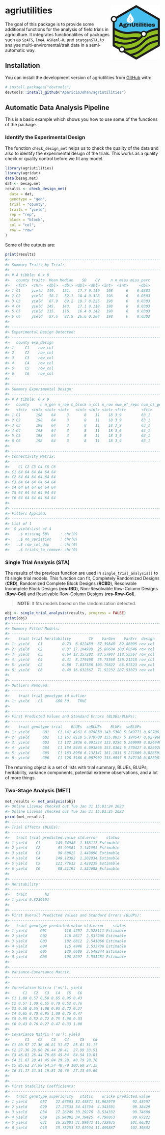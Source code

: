 
<!-- README.md is generated from README.Rmd. Please edit that file -->

# agriutilities <img src="man/figures/logo.png" align="right" width="160px"/></a>

<!-- badges: start -->
<!-- badges: end -->

The goal of this package is to provide some additional functions for the
analysis of field trials in agriculture. It integrates functionalities
of packages such as `SpATS`, `lme4`, `ASReml-R`, and `statgenSTA`, to
analyse multi-enviromental/trait data in a semi-automatic way.

## Installation

You can install the development version of agriutilities from
[GitHub](https://github.com/AparicioJohan/agriutilities) with:

``` r
# install.packages("devtools")
devtools::install_github("AparicioJohan/agriutilities")
```

## Automatic Data Analysis Pipeline

This is a basic example which shows you how to use some of the functions
of the package.

### Identify the Experimental Design

The function `check_design_met` helps us to check the quality of the
data and also to identify the experimental design of the trials. This
works as a quality check or quality control before we fit any model.

``` r
library(agriutilities)
library(agridat)
data(besag.met)
dat <- besag.met
results <- check_design_met(
  data = dat,
  genotype = "gen",
  trial = "county",
  traits = "yield",
  rep = "rep",
  block = "block",
  col = "col",
  row = "row"
)
```

Some of the outputs are:

``` r
print(results)
#> ---------------------------------------------------------------------
#> Summary Traits by Trial:
#> ---------------------------------------------------------------------
#> # A tibble: 6 x 9
#>   county traits  Mean Median    SD    CV     n n_miss miss_perc
#>   <fct>  <chr>  <dbl>  <dbl> <dbl> <dbl> <int>  <int>     <dbl>
#> 1 C1     yield  149.   151.   17.7 0.119   198      6    0.0303
#> 2 C2     yield   56.1   52.1  18.4 0.328   198      6    0.0303
#> 3 C3     yield   87.9   89.2  19.7 0.225   198      6    0.0303
#> 4 C4     yield  145.   143.   17.1 0.118   198      6    0.0303
#> 5 C5     yield  115.   116.   16.4 0.142   198      6    0.0303
#> 6 C6     yield   87.6   87.8  26.6 0.304   198      6    0.0303
#> 
#> ---------------------------------------------------------------------
#> Experimental Design Detected:
#> ---------------------------------------------------------------------
#>   county exp_design
#> 1     C1    row_col
#> 2     C2    row_col
#> 3     C3    row_col
#> 4     C4    row_col
#> 5     C5    row_col
#> 6     C6    row_col
#> 
#> ---------------------------------------------------------------------
#> Summary Experimental Design:
#> ---------------------------------------------------------------------
#> # A tibble: 6 x 9
#>   county     n n_gen n_rep n_block n_col n_row num_of_reps num_of_gen
#>   <fct>  <int> <int> <int>   <int> <int> <int> <fct>       <fct>     
#> 1 C1       198    64     3       8    11    18 3_9         63_1      
#> 2 C2       198    64     3       8    11    18 3_9         63_1      
#> 3 C3       198    64     3       8    11    18 3_9         63_1      
#> 4 C4       198    64     3       8    11    18 3_9         63_1      
#> 5 C5       198    64     3       8    11    18 3_9         63_1      
#> 6 C6       198    64     3       8    11    18 3_9         63_1      
#> 
#> ---------------------------------------------------------------------
#> Connectivity Matrix:
#> ---------------------------------------------------------------------
#>    C1 C2 C3 C4 C5 C6
#> C1 64 64 64 64 64 64
#> C2 64 64 64 64 64 64
#> C3 64 64 64 64 64 64
#> C4 64 64 64 64 64 64
#> C5 64 64 64 64 64 64
#> C6 64 64 64 64 64 64
#> 
#> ---------------------------------------------------------------------
#> Filters Applied:
#> ---------------------------------------------------------------------
#> List of 1
#>  $ yield:List of 4
#>   ..$ missing_50%     : chr(0) 
#>   ..$ no_variation    : chr(0) 
#>   ..$ row_col_dup     : chr(0) 
#>   ..$ trials_to_remove: chr(0)
```

### Single Trial Analysis (STA)

The results of the previous function are used in
`single_trial_analysis()` to fit single trial models. This function can
fit, Completely Randomized Designs (**CRD**), Randomized Complete Block
Designs (**RCBD**), Resolvable Incomplete Block Designs (**res-IBD**),
Non-Resolvable Row-Column Designs (**Row-Col**) and Resolvable
Row-Column Designs (**res-Row-Col**).

> **NOTE**: It fits models based on the randomization detected.

``` r
obj <- single_trial_analysis(results, progress = FALSE)
print(obj)
#> ---------------------------------------------------------------------
#> Summary Fitted Models:
#> ---------------------------------------------------------------------
#>    trait trial heritability        CV    VarGen    VarErr  design
#> 1: yield    C1         0.73  6.022489  87.39848  82.86095 row_col
#> 2: yield    C2         0.37 17.104998  25.80684 108.68546 row_col
#> 3: yield    C3         0.64 12.357202  83.57907 118.55567 row_col
#> 4: yield    C4         0.41  8.179408  35.75568 136.21218 row_col
#> 5: yield    C5         0.80  7.037586 103.79822  66.97523 row_col
#> 6: yield    C6         0.49 16.632367  71.92232 207.53073 row_col
#> 
#> ---------------------------------------------------------------------
#> Outliers Removed:
#> ---------------------------------------------------------------------
#>    trait trial genotype id outlier
#> 1: yield    C1      G60 50    TRUE
#> 
#> ---------------------------------------------------------------------
#> First Predicted Values and Standard Errors (BLUEs/BLUPs):
#> ---------------------------------------------------------------------
#>    trait genotype trial    BLUEs  seBLUEs    BLUPs  seBLUPs         wt
#> 1: yield      G01    C1 141.4161 6.078858 143.5308 5.249771 0.02706176
#> 2: yield      G02    C1 157.8110 5.979708 155.8037 5.194547 0.02796663
#> 3: yield      G03    C1 127.3836 6.091534 133.0256 5.269999 0.02694925
#> 4: yield      G04    C1 154.8445 6.093866 153.8364 5.270427 0.02692863
#> 5: yield      G05    C1 163.8950 6.132141 161.1831 5.271809 0.02659352
#> 6: yield      G06    C1 128.5168 6.087902 133.6857 5.247130 0.02698141
```

The returning object is a set of lists with trial summary, BLUEs, BLUPs,
heritability, variance components, potential extreme observations, and a
lot of more things.

### Two-Stage Analysis (MET)

``` r
met_results <- met_analysis(obj)
#> Online License checked out Tue Jan 31 15:01:24 2023
#> Online License checked out Tue Jan 31 15:01:25 2023
print(met_results)
#> ---------------------------------------------------------------------
#> Trial Effects (BLUEs):
#> ---------------------------------------------------------------------
#>   trait trial predicted.value std.error    status
#> 1 yield    C1       149.74946  1.358117 Estimable
#> 2 yield    C2        65.99561  1.141995 Estimable
#> 3 yield    C3        90.60825  1.449096 Estimable
#> 4 yield    C4       148.12392  1.202934 Estimable
#> 5 yield    C5       121.77612  1.429239 Estimable
#> 6 yield    C6        88.31194  1.532688 Estimable
#> 
#> ---------------------------------------------------------------------
#> Heritability:
#> ---------------------------------------------------------------------
#>   trait        h2
#> 1 yield 0.8239191
#> 
#> ---------------------------------------------------------------------
#> First Overall Predicted Values and Standard Errors (BLUPs):
#> ---------------------------------------------------------------------
#>   trait genotype predicted.value std.error    status
#> 1 yield      G01        110.4297  2.528111 Estimable
#> 2 yield      G02        110.8617  2.537200 Estimable
#> 3 yield      G03        102.6812  2.541066 Estimable
#> 4 yield      G04        115.4946  2.533730 Estimable
#> 5 yield      G05        120.6600  2.548344 Estimable
#> 6 yield      G06        108.8297  2.555281 Estimable
#> 
#> ---------------------------------------------------------------------
#> Variance-Covariance Matrix:
#> ---------------------------------------------------------------------
#> 
#> Correlation Matrix ('us'): yield
#>      C1   C2   C3   C4   C5   C6
#> C1 1.00 0.57 0.58 0.65 0.95 0.43
#> C2 0.57 1.00 0.55 0.70 0.52 0.76
#> C3 0.58 0.55 1.00 0.95 0.72 0.27
#> C4 0.65 0.70 0.95 1.00 0.75 0.47
#> C5 0.95 0.52 0.72 0.75 1.00 0.33
#> C6 0.43 0.76 0.27 0.47 0.33 1.00
#> 
#> Covariance Matrix ('us'): yield
#>       C1    C2    C3    C4     C5    C6
#> C1 80.57 27.36 46.81 31.67  85.61 31.17
#> C2 27.36 28.90 26.44 20.41  27.99 33.51
#> C3 46.81 26.44 79.66 45.84  64.54 19.81
#> C4 31.67 20.41 45.84 29.28  40.79 20.76
#> C5 85.61 27.99 64.54 40.79 100.60 27.13
#> C6 31.17 33.51 19.81 20.76  27.13 66.66
#> 
#> ---------------------------------------------------------------------
#> First Stability Coefficients:
#> ---------------------------------------------------------------------
#>   trait genotype superiority   static    wricke predicted.value
#> 1 yield      G57    22.67503 32.45871 13.962970        92.45997
#> 2 yield      G29    17.27533 34.41794  4.343501        99.38429
#> 3 yield      G34    17.26249 33.29276  8.514332        99.74688
#> 4 yield      G59    16.94882 34.39425  4.798863        99.87221
#> 5 yield      G31    16.23001 31.89042 11.722935       101.66382
#> 6 yield      G10    15.75253 32.02994 11.499867       102.39802
```
